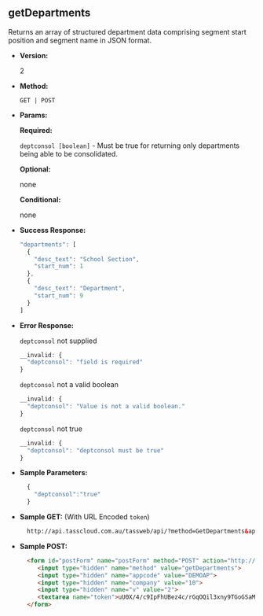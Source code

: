**getDepartments**
----
  Returns an array of structured department data comprising segment start position and segment name in JSON format.

* **Version:**

  2

* **Method:**

  `GET | POST`
  
*  **Params:**

   **Required:**
 
   `deptconsol [boolean]` - Must be true for returning only departments being able to be consolidated.

   **Optional:**

   none

   **Conditional:**

   none

* **Success Response:**

    ```javascript
    "departments": [
      {
        "desc_text": "School Section",
        "start_num": 1
      },
      {
        "desc_text": "Department",
        "start_num": 9
      }
    ]
    ```
 
* **Error Response:**

    `deptconsol` not supplied
    ```javascript
    __invalid: {
      "deptconsol": "field is required"
    }
    ```
    
    `deptconsol` not a valid boolean
    ```javascript
    __invalid: {
      "deptconsol": "Value is not a valid boolean."
    }
    ```
    
    `deptconsol` not true
    ```javascript
    __invalid: {
      "deptconsol": "deptconsol must be true"
    }
    ```
    
* **Sample Parameters:**

  ```javascript
    { 
      "deptconsol":"true"
    }
  ```

* **Sample GET:** (With URL Encoded `token`)

  ```HTML
    http://api.tasscloud.com.au/tassweb/api/?method=GetDepartments&appcode=DEMOAP&company=10&v=2&token=uU0X%2F4%2Fc9IpFhUBez4c%2FrGqOQil3xny9TGoGSaM%2BVkM%3D
  ```
  
* **Sample POST:**

  ```HTML
    <form id="postForm" name="postForm" method="POST" action="http://api.tasscloud.com.au/api/">
       <input type="hidden" name="method" value="getDepartments">
       <input type="hidden" name="appcode" value="DEMOAP">
       <input type="hidden" name="company" value="10">
       <input type="hidden" name="v" value="2">
       <textarea name="token">uU0X/4/c9IpFhUBez4c/rGqOQil3xny9TGoGSaM+VkM=</textarea>
    </form>
  ```
